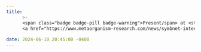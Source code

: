 ```yaml
---
title: 
      >-
      <span class="badge badge-pill badge-warning">Present/span> at <strong>SymbNET</strong> International Conference on Host-Microbe Symbiosis in Portugal 
      <a href="https://www.metaorganism-research.com/news/symbnet-international-conference-on-host-microbe-symbiosis/" class="external" target="_blank" rel="noopener noreferrer">SymbNET2024</a>  
      
date: 2024-06-10 20:45:00 -0400
---
```

